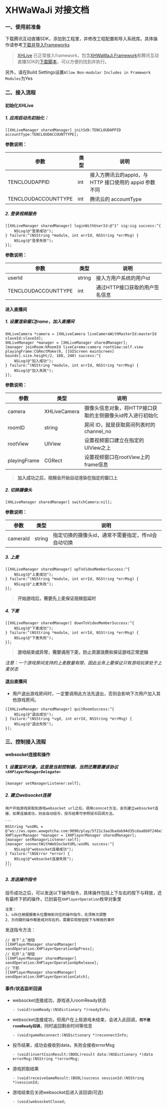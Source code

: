 # XHWaWaJi 对接文档
### 一、使用前准备
下载腾讯互动直播SDK，添加到工程里，并修改工程配置和导入系统库。具体操作请参考[下载并导入Frameworks](http://open.doc.wowgotcha.com/lv/ios/frameworks.html)

> [XHLive](https://github.com/wowgotcha/XHWaWaJi-iOS) 已正常接入framework，包含[XHWaWaJi.Framework](https://github.com/wowgotcha/XHWaWaJi-iOS/tree/master/XHLive/XHLive)和腾讯互动直播SDK的[下载脚本](https://github.com/wowgotcha/XHWaWaJi-iOS/tree/master/XHLive/XHLive/TencentLiveSDK)，可以方便的找到并执行。

另外，请在Build Settings设置`Allow Non-modular Includes in Framework Modules`为Yes

### 二、接入流程
#### 初始化XHLive
##### 1. 应用启动先初始化：
    
```
[[XHLiveManager sharedManager] initSdk:TENCLOUDAPPID accountType:TENCLOUDACCOUNTTYPE];
```
    
**参数说明：**

| 参数 | 类型 | 说明 |
| --- | --- | --- |
| TENCLOUDAPPID | int | 接入方腾讯云的appId，与 HTTP 接口使用的 appid 参数不同 |
| TENCLOUDACCOUNTTYPE | int | 腾讯云的 accountType |

##### 2. 登录视频服务
    
```
[[XHLiveManager sharedManager] loginWithUserId:@"1" sig:sig success:^{
    NSLog(@"登录成功");
} failure:^(NSString *module, int errId, NSString *errMsg) {
    NSLog(@"登录失败");
}];
```
    
 **参数说明：**
 
| 参数 | 类型 | 说明 |
| --- | --- | --- |
| userId | string | 接入方用户系统的用户id |
| TENCLOUDACCOUNTTYPE | int | 通过HTTP接口获取的用户签名信息 |

#### 进入直播间
##### 1. 设置渲染窗口frame，加入直播间

```
XHLiveCamera *camera = [XHLiveCamera liveCameraWithMasterId:masterId slaveId:slaveId];
XHLiveManager *manager = [XHLiveManager sharedManager];
[manager joinRoom:kRoomId liveCarema:camera rootView:self.view playingFrame:CGRectMake(0, [[UIScreen mainScreen] bounds].size.height/2, 180, 240) success:^{
    NSLog(@"加入成功");
} failure:^(NSString *module, int errId, NSString *errMsg) {
    NSLog(@"加入失败");
}];    
```
    
**参数说明：**

| 参数 | 类型 | 说明 |
| --- | --- | --- |
| camera | XHLiveCamera | 摄像头信息对象，将HTTP接口获取的主侧摄像头id传入进行初始化 |
| roomID | string | 房间 ID，就是获取房间列表时的 channel_no |
| rootView | UIView | 设置视频窗口建立在指定的UIView之上 |
| playingFrame | CGRect | 设置视频窗口在rootView上的frame信息 |
    
> **加入成功之后，视频会开始自动渲染在指定的窗口上**
    
##### 2. 切换摄像头

```
[XHLiveManager sharedManager] switchCamera:nil];
```

**参数说明：**

| 参数 | 类型 | 说明 |
| --- | --- | --- |
| cameraId | string | 指定切换的摄像头id，通常不需要指定，传nil会自动切换 |

##### 3. 上麦
    
```
[[XHLiveManager sharedManager] upToVideoMemberSuccess:^{
    NSLog(@"上麦成功");
} failure:^(NSString *module, int errId, NSString *errMsg) {
    NSLog(@"上麦失败");
}];
```
    
> **开始游戏后，需要先上麦保证视频低延时**

##### 4. 下麦

```
[[XHLiveManager sharedManager] downToVideoMemberSuccess:^{
    NSLog(@"下麦成功");
} failure:^(NSString *module, int errId, NSString *errMsg) {
    NSLog(@"下麦失败");
}];
```
    
> **游戏结束或异常，需要调用下麦，防止资源浪费和保证游戏正常逻辑**
    
_注意：一个游戏房间支持的上麦数量有限，因此业务上要保证只有游戏玩家处于上麦状态_
    
#### 退出直播间
* 用户退出游戏房间时，一定要调用此方法先退出，否则会影响下次用户加入其他游戏房间。

```
[[XHLiveManager sharedManager] quitRoomSuccess:^{
    NSLog(@"退出成功");
} failure:^(NSString *vgd, int errId, NSString *errMsg) {
    NSLog(@"退出失败");
}];
```


### 三、控制接入流程
#### websocket连接和操作
##### 1. 设置监听对象，这里是当前控制器，当然还需要遵该协议`<XHPlayerManagerDelegate>`

```
[manager setManagerListener:self];
```

##### 2. 建立websocket连接
    用户开始游戏获取到游戏websocket url之后，调用conncet方法，会先建立websocket连接，如果连接成功，则会自动投币，投币结果可参照投币回调方法。
    
    ```
    NSString *wsURL = @"ws://ws.open.wowgotcha.com:9090/play/5f21c3aa3badab94d35cdaa8b0f246e356fbe95f";
    XHPlayerManager *manager = [XHPlayerManager sharedManager];
    [manager setManagerListener:self];
    [manager connectWithWebSocketURL:wsURL success:^{
        NSLog(@"websocket连接成功");
    } failure:^(NSError *error) {
        NSLog(@"websocket连接失败");
    }];
    ```

##### 3. 发送操作指令
投币成功之后，可以发送以下操作指令，具体操作包括上下左右的按下与释放，还有最终下抓的操作，已封装在`XHPlayerOperation`枚举对象里

```
注意：
1、sdk已根据摄像头位置映射对应的操作指令，无须再次调整
2、方向键的操作都是成对存在的，需要实现按钮按下与释放的事件
```
    
发送指令方法：
    
```
// 按下‘上’按钮
[[XHPlayerManager sharedManager] sendOperation:XHPlayerOperationUpPress];
// 松开‘上’按钮
[[XHPlayerManager sharedManager] sendOperation:XHPlayerOperationUpRelease];
// 下抓
[[XHPlayerManager sharedManager] sendOperation:XHPlayerOperationCatch];
```

#### 事件/状态监听回调
* websocket连接成功，游戏进入roomReady状态

    ```
    - (void)roomReady:(NSDictionary *)readyInfo;
    ```

*  websocket连接成功，但用户在上局游戏未结束，会进入此回调，**`而不是roomReady回调`**，同时返回剩余时间等信息

    ```
    - (void)gameReconnect:(NSDictionary *)reconnectInfo;
    ```

* 投币结果，成功会接收到data，失败会接收errorMsg

    ```
    - (void)insertCoinResult:(BOOL)result data:(NSDictionary *)data errorMsg:(NSString *)errorMsg;
    ```

* 游戏抓取结果

    ```
    - (void)receiveGameResult:(BOOL)success sessionId:(NSString *)sessionId;
    ```

* 游戏结束后关闭websocket后进入该回调(可选)

    ```
    - (void)websocketClosed;
    ```
    


